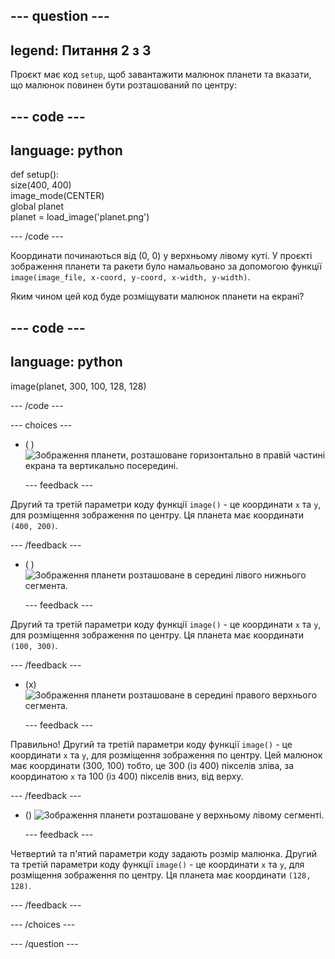 
--- question ---
---
legend: Питання 2 з 3
---

Проєкт має код `setup`, щоб завантажити малюнок планети та вказати, що малюнок повинен бути розташований по центру:

--- code ---
---
language: python
---

def setup():   
  size(400, 400)   
  image_mode(CENTER)   
  global planet   
  planet = load_image('planet.png')

--- /code ---

Координати починаються від (0, 0) у верхньому лівому куті. У проєкті зображення планети та ракети було намальовано за допомогою функції `image(image_file, x-coord, y-coord, x-width, y-width)`.

Яким чином цей код буде розміщувати малюнок планети на екрані?

--- code ---
---
language: python
---

image(planet, 300, 100, 128, 128)

--- /code ---

--- choices ---

- ( ) ![Зображення планети, розташоване горизонтально в правій частині екрана та вертикально посередині.](images/planet400200.png)

  --- feedback ---

Другий та третій параметри коду функції `image()` - це координати `x` та `y`, для розміщення зображення по центру. Ця планета має координати `(400, 200)`.

  --- /feedback ---

- ( ) ![Зображення планети розташоване в середині лівого нижнього сегмента.](images/planet100300.png)

  --- feedback ---

Другий та третій параметри коду функції `image()` - це координати `x` та `y`, для розміщення зображення по центру. Ця планета має координати `(100, 300)`.

  --- /feedback ---

- (x) ![Зображення планети розташоване в середині правого верхнього сегмента.](images/planet300100.png)

  --- feedback ---

Правильно! Другий та третій параметри коду функції `image()` - це координати `x` та `y`, для розміщення зображення по центру. Цей малюнок має координати (300, 100) тобто, це 300 (із 400) пікселів зліва, за координатою `x` та 100 (із 400) пікселів вниз, від верху.

  --- /feedback ---

- () ![Зображення планети розташоване у верхньому лівому сегменті.](images/planet128128.png)

  --- feedback ---

Четвертий та п'ятий параметри коду задають розмір малюнка. Другий та третій параметри коду функції `image()` - це координати `x` та `y`, для розміщення зображення по центру. Ця планета має координати `(128, 128)`.

  --- /feedback ---

--- /choices ---

--- /question ---
